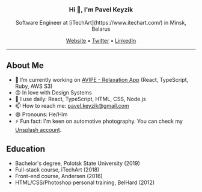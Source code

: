 <h3 align="center">Hi 👋, I'm Pavel Keyzik</h3>
<p align="center">Software Engineer at [iTechArt](https://www.itechart.com/) in Minsk, Belarus</p>
<p align="center">
  <a href="https://pavelkeyzik.com">Website</a> •
  <a href="https://twitter.com/pavelkeyzik">Twitter</a> •
  <a href="https://www.linkedin.com/in/pavelkeyzik/">LinkedIn</a>
</p>

---

## About Me

- 🌱 I’m currently working on [AVIPE - Relaxation App](https://avipe.netlify.app/) (React, TypeScript, Ruby, AWS S3)
- 😍 In love with Design Systems
- 🧱 I use daily: React, TypeScript, HTML, CSS, Node.js
- 📫 How to reach me: pavel.keyzik@gmail.com
- 😄 Pronouns: He/Him
- ⚡ Fun fact: I'm keen on automotive photography. You can check my [Unsplash account](https://unsplash.com/@pavelkeyzik).

## Education

- Bachelor's degree, Polotsk State University (2019)
- Full-stack course, iTechArt (2018)
- Front-end course, Andersen (2016)
- HTML/CSS/Photoshop personal training, BelHard (2012)
